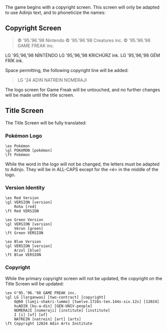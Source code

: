 The game begins with a copyright screen. This screen will only be adapted to use Adinjo text, and to phoneticize the names:

## Copyright Screen

> © '95.'96.'98  Nintendo
> © '95.'96.'98  Creatures inc.
> © '95.'96.'98  GAME FREAK inc.

LG '95,'96,'98  NÌNTÈNDO
LG '95,'96,'98  KRICHÙRZ ìnk.
LG '95,'96,'98  GÉM FRÍK ink.

Space permitting, the following copyright line will be added:
> LG '24 ADIN NATREIN NOMERAJI

The logo screen for Game Freak will be untouched, and no further changes will be made until the title screen.

## Title Screen
The Title Screen will be fully translated:

### Pokémon Logo
```ngloss
\ex Pokémon
\gl POKéMON [pokémon]
\ft Pokémon
```
While the word in the logo will not be changed, the letters must be adapted to Adinjo. They will be in ALL-CAPS except for the <é> in the middle of the logo.
### Version Identity

```ngloss
\ex Red Version
\gl VERSION [version]
	Roha [red]
\ft Red VERSION
```

```ngloss
\ex Green Version
\gl VERSION [version]
	Véron [green]
\ft Green VERSION
```

```ngloss
\ex Blue Version
\gl VERSION [version]
	Arzol [blue]
\ft Blue VERSION
```

### Copyright
While the primary copyright screen will not be updated, the copyright on the Title Screen will be updated:

```ngloss
\ex ©'95.'96.'98 GAME FREAK inc.
\gl LG [larganwas] [two-contract] [copyright]
	6@60 [lumji-shakri-lummo] [twelve.1728s-ten.144s-six.12s] [12024]
	kuADIN [ku-a-din] [GEN-UNIV-people]
	NOMERAJI [nomeraji] [institute] [institute]
	I [i] [of] [of]
	NATREIN [natrein] [art] [arts]
\ft Copyright 12024 Adin Arts Institute
```
